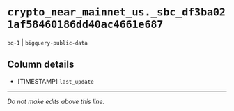 # `crypto_near_mainnet_us._sbc_df3ba021af58460186dd40ac4661e687`
`bq-1` | `bigquery-public-data`

## Column details
* [TIMESTAMP] `last_update`

-------------------------------------------------------------------------------
*Do not make edits above this line.*
